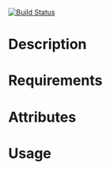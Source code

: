 [![Build Status](https://travis-ci.org/jhx/cookbook-logrotate_.png?branch=master)](https://travis-ci.org/jhx/cookbook-logrotate_)

Description
===========

Requirements
============

Attributes
==========

Usage
=====

